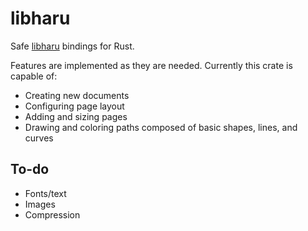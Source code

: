 # libharu

Safe [libharu](http://libharu.org/) bindings for Rust.

Features are implemented as they are needed. Currently this crate is capable of:

* Creating new documents
* Configuring page layout
* Adding and sizing pages
* Drawing and coloring paths composed of basic shapes, lines, and curves

## To-do

* Fonts/text
* Images
* Compression

